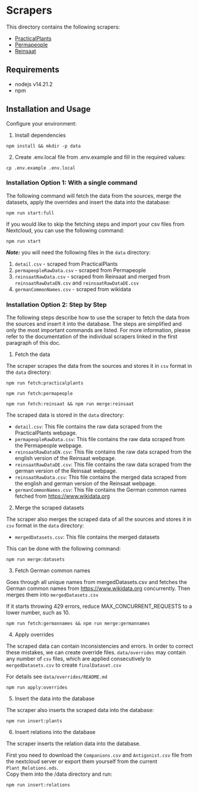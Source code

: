 # Scrapers

This directory contains the following scrapers:

- [PracticalPlants](/scraper/doc/practicalplants_scraper.md)
- [Permapeople](/scraper/doc/permapeople_scraper.md)
- [Reinsaat](/scraper/doc/reinsaat_scraper.md)

## Requirements

- nodejs v14.21.2
- npm

## Installation and Usage

Configure your environment:

1. Install dependencies

```shell
npm install && mkdir -p data
```

2. Create .env.local file from .env.example and fill in the required values:

```shell
cp .env.example .env.local
```

### Installation Option 1: With a single command

The following command will fetch the data from the sources, merge the datasets, apply the overrides and insert the data into the database:

```shell
npm run start:full
```

If you would like to skip the fetching steps and import your csv files from Nextcloud, you can use the following command:

```shell
npm run start
```

**_Note:_** you will need the following files in the `data` directory:

1. `detail.csv` - scraped from PracticalPlants
2. `permapeopleRawData.csv` - scraped from Permapeople
3. `reinsaatRawData.csv` - scraped from Reinsaat and merged from `reinsaatRawDataEN.csv` and `reinsaatRawDataDE.csv`
4. `germanCommonNames.csv` - scraped from wikidata

### Installation Option 2: Step by Step

The following steps describe how to use the scraper to fetch the data from the sources and insert it into the database.
The steps are simplified and only the most important commands are listed.
For more information, please refer to the documentation of the individual scrapers linked in the first paragraph of this doc.

1. Fetch the data

The scraper scrapes the data from the sources and stores it in `csv` format in the `data` directory:

```shell
npm run fetch:practicalplants
```

```shell
npm run fetch:permapeople
```

```shell
npm run fetch:reinsaat && npm run merge:reinsaat
```

The scraped data is stored in the `data` directory:

- `detail.csv`: This file contains the raw data scraped from the PracticalPlants webpage.
- `permapeopleRawData.csv`: This file contains the raw data scraped from the Permapeople webpage.
- `reinsaatRawDataEN.csv`: This file contains the raw data scraped from the english version of the Reinsaat webpage.
- `reinsaatRawDataDE.csv`: This file contains the raw data scraped from the german version of the Reinsaat webpage.
- `reinsaatRawData.csv`: This file contains the merged data scraped from the english and german version of the Reinsaat webpage.
- `germanCommonNames.csv`: This file contains the German common names fetched from https://www.wikidata.org

2. Merge the scraped datasets

The scraper also merges the scraped data of all the sources and stores it in `csv` format in the `data` directory:

- `mergedDatasets.csv`: This file contains the merged datasets

This can be done with the following command:

```shell
npm run merge:datasets
```

3. Fetch German common names

Goes through all unique names from mergedDatasets.csv and fetches the German common names from https://www.wikidata.org concurrently. Then merges them into `mergedDatasets.csv`

If it starts throwing 429 errors, reduce MAX_CONCURRENT_REQUESTS to a lower number, such as 10.

```shell
npm run fetch:germannames && npm run merge:germannames
```

4. Apply overrides

The scraped data can contain inconsistencies and errors.
In order to correct these mistakes, we can create override files.
`data/overrides` may contain any number of `csv` files, which are applied consecutively to `mergedDatasets.csv` to create `finalDataset.csv`

For details see `data/overrides/README.md`

```shell
npm run apply:overrides
```

5. Insert the data into the database

The scraper also inserts the scraped data into the database:

```shell
npm run insert:plants
```

6. Insert relations into the database

The scraper inserts the relation data into the database.

First you need to download the `Companions.csv` and `Antigonist.csv` file from the nextcloud server or export them yourself from the current `Plant_Relations.ods`.  
Copy them into the /data directory and run:

```shell
npm run insert:relations
```
